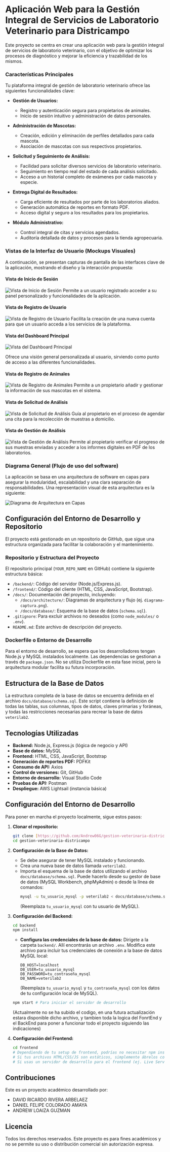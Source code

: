 # Aplicación Web para la Gestión Integral de Servicios de Laboratorio Veterinario para Districampo

Este proyecto se centra en crear una aplicación web para la gestión integral de servicios de laboratorio veterinario, con el objetivo de optimizar los procesos de diagnóstico y mejorar la eficiencia y trazabilidad de los mismos.

### Características Principales

Tu plataforma integral de gestión de laboratorio veterinario ofrece las siguientes funcionalidades clave:

* **Gestión de Usuarios:**
    * Registro y autenticación segura para propietarios de animales.
    * Inicio de sesión intuitivo y administración de datos personales.

* **Administración de Mascotas:**
    * Creación, edición y eliminación de perfiles detallados para cada mascota.
    * Asociación de mascotas con sus respectivos propietarios.

* **Solicitud y Seguimiento de Análisis:**
    * Facilidad para solicitar diversos servicios de laboratorio veterinario.
    * Seguimiento en tiempo real del estado de cada análisis solicitado.
    * Acceso a un historial completo de exámenes por cada mascota y especie.

* **Entrega Digital de Resultados:**
    * Carga eficiente de resultados por parte de los laboratorios aliados.
    * Generación automática de reportes en formato PDF.
    * Acceso digital y seguro a los resultados para los propietarios.

* **Módulo Administrativo:**
    * Control integral de citas y servicios agendados.
    * Auditoría detallada de datos y procesos para la tienda agropecuaria.



### Vistas de la Interfaz de Usuario (Mockups Visuales)

A continuación, se presentan capturas de pantalla de las interfaces clave de la aplicación, mostrando el diseño y la interacción propuesta:

#### Vista de Inicio de Sesión
![Vista de Inicio de Sesión](docs/screenshots/inicio-de-sesion.png)
Permite a un usuario registrado acceder a su panel personalizado y funcionalidades de la aplicación.

#### Vista de Registro de Usuario
![Vista de Registro de Usuario](docs/screenshots/registro-de-usuario.png)
Facilita la creación de una nueva cuenta para que un usuario acceda a los servicios de la plataforma.

#### Vista del Dashboard Principal
![Vista del Dashboard Principal](docs/screenshots/dashboard.png)

Ofrece una visión general personalizada al usuario, sirviendo como punto de acceso a las diferentes funcionalidades.

#### Vista de Registro de Animales
![Vista de Registro de Animales](docs/screenshots/registro-de-animalres.png)
Permite a un propietario añadir y gestionar la información de sus mascotas en el sistema.

#### Vista de Solicitud de Análisis
![Vista de Solicitud de Análisis](docs/screenshots/solicitud-de-analisis.png)
Guía al propietario en el proceso de agendar una cita para la recolección de muestras a domicilio.

#### Vista de Gestión de Análisis
![Vista de Gestión de Análisis](docs/screenshots/gestion-de-analisis.png)
Permite al propietario verificar el progreso de sus muestras enviadas y acceder a los informes digitales en PDF de los laboratorios.

### Diagrama General (Flujo de uso del software)
La aplicación se basa en una arquitectura de software en capas para asegurar la modularidad, escalabilidad y una clara separación de responsabilidades. Una representación visual de esta arquitectura es la siguiente:

![Diagrama de Arquitectura en Capas](docs/architecture/diagrama-captura.png)

## Configuración del Entorno de Desarrollo y Repositorio

El proyecto está gestionado en un repositorio de GitHub, que sigue una estructura organizada para facilitar la colaboración y el mantenimiento.

### Repositorio y Estructura del Proyecto
El repositorio principal (`YOUR_REPO_NAME` en GitHub) contiene la siguiente estructura básica:
* `/backend/`: Código del servidor (Node.js/Express.js).
* `/frontend/`: Código del cliente (HTML, CSS, JavaScript, Bootstrap).
* `/docs/`: Documentación del proyecto, incluyendo:
    * `/docs/architecture/`: Diagramas de arquitectura y flujo (ej. `diagrama-captura.png`).
    * `/docs/database/`: Esquema de la base de datos (`schema.sql`).
* `.gitignore`: Para excluir archivos no deseados (como `node_modules/` o `.env`).
* `README.md`: Este archivo de descripción del proyecto.

### Dockerfile o Entorno de Desarrollo
Para el entorno de desarrollo, se espera que los desarrolladores tengan Node.js y MySQL instalados localmente. Las dependencias se gestionan a través de `package.json`. No se utiliza Dockerfile en esta fase inicial, pero la arquitectura modular facilita su futura incorporación.

## Estructura de la Base de Datos

La estructura completa de la base de datos se encuentra definida en el archivo `docs/database/schema.sql`. Este script contiene la definición de todas las tablas, sus columnas, tipos de datos, claves primarias y foráneas, y todas las restricciones necesarias para recrear la base de datos `veterilab2`.

## Tecnologías Utilizadas

* **Backend:** Node.js, Express.js (lógica de negocio y API)
* **Base de datos:** MySQL
* **Frontend:** HTML, CSS, JavaScript, Bootstrap
* **Generación de reportes PDF:** PDFKit
* **Consumo de API:** Axios
* **Control de versiones:** Git, GitHub
* **Entorno de desarrollo:** Visual Studio Code
* **Pruebas de API:** Postman
* **Despliegue:** AWS Lightsail (instancia básica)

## Configuración del Entorno de Desarrollo

Para poner en marcha el proyecto localmente, sigue estos pasos:

1.  **Clonar el repositorio:**
    ```bash
    git clone [https://github.com/Andrew06G/gestion-veterinaria-districampo.git](https://github.com/Andrew06G/gestion-veterinaria-districampo.git)
    cd gestion-veterinaria-districampo
    ```

2.  **Configuración de la Base de Datos:**
    * Se debe asegurar de tener MySQL instalado y funcionando.
    * Crea una nueva base de datos llamada `veterilab2`.
    * Importa el esquema de la base de datos utilizando el archivo `docs/database/schema.sql`. Puede hacerlo desde su gestor de base de datos (MySQL Workbench, phpMyAdmin) o desde la línea de comandos:
        ```bash
        mysql -u tu_usuario_mysql -p veterilab2 < docs/database/schema.sql
        ```
        (Reemplaza `tu_usuario_mysql` con tu usuario de MySQL).

3.  **Configuración del Backend:**
    ```bash
    cd backend
    npm install
    ```
    * **Configura las credenciales de la base de datos:**
        Dirígete a la carpeta `backend/`. Allí encontrarás un archivo `.env`. Modifica este archivo para incluir tus credenciales de conexión a la base de datos MySQL local:
        ```
        DB_HOST=localhost
        DB_USER=tu_usuario_mysql
        DB_PASSWORD=tu_contraseña_mysql
        DB_NAME=veterilab2
        ```
        (Reemplaza `tu_usuario_mysql` y `tu_contraseña_mysql` con los datos de tu configuración local de MySQL).

    ```bash
    npm start # Para iniciar el servidor de desarrollo
    ```

    (Actualmente no se ha subido el codigo, en una futura actualización estara disponible dicho archivo, y tambien toda la logica del FonrtEnd y el BackEnd para poner a funcionar todo el proyecto siguiendo las indicaciones)

4.  **Configuración del Frontend:**
    ```bash
    cd frontend
    # Dependiendo de tu setup de frontend, podrías no necesitar npm install aquí.
    # Si tus archivos HTML/CSS/JS son estáticos, simplemente ábrelos con un navegador.
    # Si usas un servidor de desarrollo para el frontend (ej. Live Server en VS Code), inícialo.
    ```

## Contribuciones

Este es un proyecto académico desarrollado por:

* DAVID RICARDO RIVERA ARBELAEZ
* DANIEL FELIPE COLORADO AMAYA
* ANDREW LOAIZA GUZMAN

## Licencia

Todos los derechos reservados. Este proyecto es para fines académicos y no se permite su uso o distribución comercial sin autorización expresa.